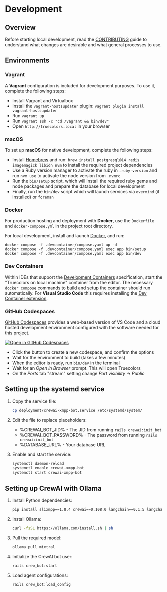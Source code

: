 # Development

## Overview

Before starting local development, read the [CONTRIBUTING] guide to understand
what changes are desirable and what general processes to use.

## Environments

### Vagrant

A **Vagrant** configuration is included for development purposes. To use it,
complete the following steps:

- Install Vagrant and Virtualbox
- Install the `vagrant-hostsupdater` plugin:
  `vagrant plugin install vagrant-hostsupdater`
- Run `vagrant up`
- Run `vagrant ssh -c "cd /vagrant && bin/dev"`
- Open `http://truecolors.local` in your browser

### macOS

To set up **macOS** for native development, complete the following steps:

- Install [Homebrew] and run:
  `brew install postgresql@14 redis imagemagick libidn nvm`
  to install the required project dependencies
- Use a Ruby version manager to activate the ruby in `.ruby-version` and run
  `nvm use` to activate the node version from `.nvmrc`
- Run the `bin/setup` script, which will install the required ruby gems and node
  packages and prepare the database for local development
- Finally, run the `bin/dev` script which will launch services via `overmind`
  (if installed) or `foreman`

### Docker

For production hosting and deployment with **Docker**, use the `Dockerfile` and
`docker-compose.yml` in the project root directory.

For local development, install and launch [Docker], and run:

```shell
docker compose -f .devcontainer/compose.yaml up -d
docker compose -f .devcontainer/compose.yaml exec app bin/setup
docker compose -f .devcontainer/compose.yaml exec app bin/dev
```

### Dev Containers

Within IDEs that support the [Development Containers] specification, start the
"Truecolors on local machine" container from the editor. The necessary `docker
compose` commands to build and setup the container should run automatically. For
**Visual Studio Code** this requires installing the [Dev Container extension].

### GitHub Codespaces

[GitHub Codespaces] provides a web-based version of VS Code and a cloud hosted
development environment configured with the software needed for this project.

[![Open in GitHub Codespaces](https://github.com/codespaces/badge.svg)][codespace]

- Click the button to create a new codespace, and confirm the options
- Wait for the environment to build (takes a few minutes)
- When the editor is ready, run `bin/dev` in the terminal
- Wait for an _Open in Browser_ prompt. This will open Truecolors
- On the _Ports_ tab "stream" setting change _Port visibility_ → _Public_

[codespace]: https://codespaces.new/truecolors/truecolors?quickstart=1&devcontainer_path=.devcontainer%2Fcodespaces%2Fdevcontainer.json
[CONTRIBUTING]: ../CONTRIBUTING.md
[Dev Container extension]: https://containers.dev/supporting#dev-containers
[Development Containers]: https://containers.dev/supporting
[Docker]: https://docs.docker.com
[GitHub Codespaces]: https://docs.github.com/en/codespaces
[Homebrew]: https://brew.sh

## Setting up the systemd service

1. Copy the service file:

   ```bash
   cp deployment/crewai-xmpp-bot.service /etc/systemd/system/
   ```

2. Edit the file to replace placeholders:

   - %CREWAI_BOT_JID% - The JID from running `rails crewai:init_bot`
   - %CREWAI_BOT_PASSWORD% - The password from running `rails crewai:init_bot`
   - %DATABASE_URL% - Your database URL

3. Enable and start the service:
   ```bash
   systemctl daemon-reload
   systemctl enable crewai-xmpp-bot
   systemctl start crewai-xmpp-bot
   ```

## Setting up CrewAI with Ollama

1. Install Python dependencies:

   ```bash
   pip install slixmpp==1.8.4 crewai==0.108.0 langchain==0.1.5 langchain-ollama==0.0.2 cryptography==41.0.5 psycopg2-binary==2.9.9 pyyaml==6.0.1
   ```

2. Install Ollama:

   ```bash
   curl -fsSL https://ollama.com/install.sh | sh
   ```

3. Pull the required model:

   ```bash
   ollama pull mixtral
   ```

4. Initialize the CrewAI bot user:

   ```bash
   rails crew_bot:start
   ```

5. Load agent configurations:
   ```bash
   rails crew_bot:load_config
   ```
